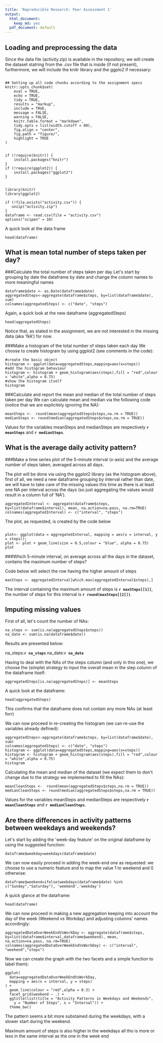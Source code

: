 ```yaml
---
title: 'Reproducible Research: Peer Assessment 1'
output:
  html_document:
    keep_md: yes
  pdf_document: default
---
```




## Loading and preprocessing the data
Since the data file (activity.zip) is available in the repository, we will create the dataset statring from the .csv file that is inside
(if not present), furthermore, we will include the knitr library and the ggplo2 if necessary:


```{r setup-and-load, include=TRUE, message=FALSE, warning=FALSE}

## Setting up all code chunks according to the assignment specs
knitr::opts_chunk$set(
    eval = TRUE,
    echo = TRUE,
    tidy = TRUE,
    results = "markup",
    include = TRUE,
    message = FALSE,
    warning = FALSE,
    knitr.table.format = "markdown", 
    tidy.opts = list(width.cutoff = 80), 
    fig.align = "center", 
    fig.path = "figure/", 
    highlight = TRUE
)


if (!require(knitr)) {
    install.packages("knitr")
}
if (!require(ggplot2)) {
    install.packages("ggplot2")
}


library(knitr)
library(ggplot2)

if (!file.exists("activity.csv")) {
   unzip("activity.zip") 
} 
dataframe <- read.csv(file = "activity.csv")
options("scipen" = 10)
```

A quick look at the data frame
```{R data-head}
head(dataframe)
```



## What is mean total number of steps taken per day?

###Calculate the total number of steps taken per day
Let's start by grouping by date the dataframe by date and change the column names to more meaningful names

```{r aggregation}
dataframe$date <- as.Date(dataframe$date)
aggregatedSteps<-aggregate(dataframe$steps, by=list(dataframe$date), sum)
colnames(aggregatedSteps) <- c("date", "steps")
```

Again, a quick look at the new dataframe (aggregatedSteps)

```{r head-aggregatedSteps}
head(aggregatedSteps)
```

Notice that, as stated in the assignment, we are not interested in the missing data (aka 'NA') for now.

###Make a histogram of the total number of steps taken each day
We choose to create histogram by using ggplot2 (see comments in the code):

```{r hist-aggregatedSteps}
#create the basic object
histogram <- ggplot(data=aggregatedSteps,mapping=aes(x=steps))
#add the histogram behaviour
histogram <- histogram + geom_histogram(aes(steps),fill = "red",colour = "white",alpha = 0.75)
#show the histogram itself
histogram
```

###Calculate and report the mean and median of the total number of steps taken per day
We can calculate mean and median via the following code (notice that we are explicitely ignoring the NA):
```{r hist-mean-and-median}
meanSteps <-  round(mean(aggregatedSteps$steps,na.rm = TRUE))
medianSteps <- round(median(aggregatedSteps$steps,na.rm = TRUE))
```

Values for the variables meanSteps and medianSteps are respectively __`r meanSteps`__ and __`r medianSteps`__.

## What is the average daily activity pattern?



###Make a time series plot of the 5-minute interval (x-axis) and the average number of steps taken, averaged across all days.

The plot will be done via using the ggplot2 library (as the histogram above), first of all, we need a new dataframe grouping by interval rather than date, we will have to take care of the missing values this time as there is at least one NA per interval across the days (so just aggregating the values would result in a column full of 'NA').


```{r aggregation-by-interval}
aggregatedInterval <- aggregate(dataframe$steps,  by=list(dataframe$interval), mean, na.action=na.pass, na.rm=TRUE)
colnames(aggregatedInterval) <- c("interval", "steps")
```

The plot, as requested, is created by the code below

```{r aggregation-by-interval-plot}

plot<- ggplot(data = aggregatedInterval, mapping = aes(x = interval, y = steps));
plot <- plot + geom_line(size = 0.5,colour = "blue", alpha = 0.75)
plot    
```

###Which 5-minute interval, on average across all the days in the dataset, contains the maximum number of steps?

Code below will select the row having the higher amount of steps

```{r find-max-steps}
maxSteps <- aggregatedInterval[which.max(aggregatedInterval$steps),]
```

The interval containing the maximum amount of steps is __`r maxSteps[[1]]`__, the number of steps for this interval is __`r round(maxSteps[[2]])`__.

## Imputing missing values
First of all, let's count the number of NAs:

```{r find-nas}
na_steps <- sum(is.na(aggregatedSteps$steps))
na_date <- sum(is.na(dataframe$date))
```

Results are presented  below:

na_steps:__`r na_steps`__
na_date:__`r na_date`__

Having to deal with the NAs of the steps column (and only in this one), we choose the (simple) strategy to input the overall mean in the step column of the dataframe itself:

```{r swap-nas}
aggregatedSteps[is.na(aggregatedSteps)] <- meanSteps
```

A quick look at the dataframe:

```{r show_data_frame_no_nas}
head(aggregatedSteps)
```

This confirms that the dataframe does not contain any more NAs (at least forr)

We can now proceed in re-creating the histogram (we can re-use the variables already defined):

```{r histogram_new}
aggregatedSteps<-aggregate(dataframe$steps, by=list(dataframe$date), sum)
colnames(aggregatedSteps) <- c("date", "steps")
histogram <- ggplot(data=aggregatedSteps,mapping=aes(x=steps))
histogram <- histogram + geom_histogram(aes(steps),fill = "red",colour = "white",alpha = 0.75)
histogram
```

Calculating the mean and median of the dataset (we expect them to don't change due to the strategy we implemented to fill the NAs):

```{r hist-mean-and-median-on-clean-dataset}
meanCleanSteps <-  round(mean(aggregatedSteps$steps,na.rm = TRUE))
medianCleanSteps <- round(median(aggregatedSteps$steps,na.rm = TRUE))
```

Values for the variables meanSteps and medianSteps are respectively __`r meanCleanSteps`__ and __`r medianCleanSteps`__.

## Are there differences in activity patterns between weekdays and weekends?
Let's start by adding the 'week-day feature' on the original dataframe by using the suggested function:


```{r add-feature-weekday}
dataframe$weekday=weekdays(dataframe$date)
```

We can now easily proceed in adding the week-end one as requested: we choose to use a numeric feature and to map the value 1 to weekend and 0 otherwise:

```{r add-feature-weekend}
dataframe$weekend=ifelse(weekdays(dataframe$date) %in% c("Sunday","Saturday"), 'weekend','weekday')
```

A quick glance at the dataframe:

```{r check-add-feature-weekend}
head(dataframe)
```

We can now proceed in making a new aggregation keeping into account the day of the week (Weekend vs Workday) and adjusting columns' names accordingly:

```{r amc-add-weekend-dfs}
aggregatedDataOverWeekEndVsWorkDay <- aggregate(dataframe$steps,  by=list(dataframe$interval,dataframe$weekend), mean, na.action=na.pass, na.rm=TRUE)
colnames(aggregatedDataOverWeekEndVsWorkDay) <- c("interval", "weekend","steps")
```

Now we can create the graph with the two facets and a simple function to label them):

```{r amc-create-facets}
ggplot(
  data=aggregatedDataOverWeekEndVsWorkDay,
  mapping = aes(x = interval, y = steps)
) +
  geom_line(colour = "red",alpha = 0.3) +
  facet_grid(weekend ~ .) +
  ggtitle(list(title = "Activity Patterns in Weekdays and Weekends",
    y = "Number of Steps", x = "Interval")) +
  theme_bw()
```

The pattern seems a bit more substained during the weekdays, with a slower start during the weekend.

Maximum amount of steps is also higher in the weekdays all tho is more or less in the same interval as the one in the week end

